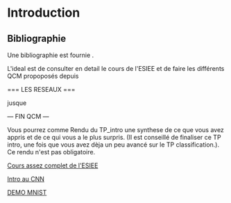 # Introduction

## Bibliographie
Une bibliographie est  fournie .

L'ideal est de consulter en detail le cours de l'ESIEE et de faire les différents QCM propoposés depuis


=== LES RESEAUX === 

jusque 

— FIN QCM —

Vous pourrez comme Rendu du TP_intro une synthese de ce que vous avez appris et de ce qui vous a le plus surpris. (Il est conseillé de finaliser ce TP intro, une fois  que vous avez dèja un peu avancé sur le TP classification.). Ce rendu n'est pas obligatoire.



[Cours assez complet de l'ESIEE](https://perso.esiee.fr/~buzerl/sphinx_IA/10%20lapprentissage/lapprentissage.html)

[Intro au CNN](https://medium.com/betomorrow/les-r%C3%A9seaux-de-neurones-de-convolutions-pour-les-n%C3%A9ophytes-2b36a59cf648)

[DEMO MNIST](https://cs.stanford.edu/people/karpathy/convnetjs/demo/mnist.html)
